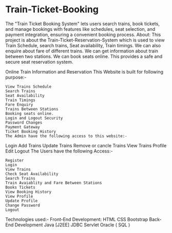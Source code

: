 # Train-Ticket-Booking
The "Train Ticket Booking System" lets users search trains, book tickets, and manage bookings with features like schedules, seat selection, and payment integration, ensuring a convenient booking process.
About:
    This project is about the Train-Ticket-Reservation-System which is used to view Train Schedule, search trains, Seat availability, Train timings. We can also enquire about fare of different trains. We can get information about train between two stations. We can book seats online. This provides a safe and secure seat reservation system.

Online Train Information and Reservation
This Website is built for following purpose:-
    
    View Trains Schedule
    Search Trains
    Seat Availability
    Train Timings
    Fare Enquiry
    Trains Between Stations
    Booking seats online.
    Login and Logout Security
    Password Changes
    Payment Gateway
    Ticket Booking History
    The Admin have the following access to this website:-

Login
    Add Trains
    Update Trains
    Remove or cancle Trains
    View Trains
    Profile Edit
    Logout
    The Users have the following Access:-

    Register
    Login
    View Trains
    Check Seat Availability
    Search Trains
    Train Avaiablity and Fare Between Stations
    Books Tickets
    View Booking History
    View Profile
    Update Profile
    Change Password
    Logout
    
Technologies used:-
    Front-End Development:
    HTML
    CSS
    Bootstrap
    Back-End Development
    Java [J2EE]
    JDBC
    Servlet
    Oracle ( SQL )
